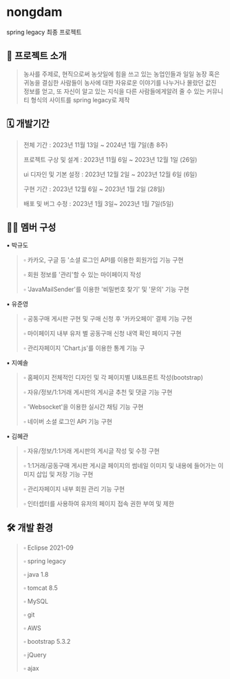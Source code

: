 
# nongdam
spring legacy 최종 프로젝트



## 🍶 프로젝트 소개
> 농사를 주제로, 현직으로써 농삿일에 힘을 쓰고 있는 농업인들과 일일 농장 혹은 귀농을 결심한 사람들이 농사에 대한 자유로운 이야기를 나누거나 몰랐던 값진 정보를 얻고, 또 자신이 알고 있는 지식을 다른 사람들에게알려 줄 수 있는 커뮤니티 형식의 사이트를 spring legacy로 제작


## 🗓️ 개발기간
>전체 기간 : 2023년 11월 13일 ~ 2024년 1월 7일(총 8주)
>
>
>프로젝트 구상 및 설계 : 2023년 11월 6일 ~ 2023년 12월 1일 (26일)
>
>
>ui 디자인 및 기본 설정 : 2023년 12월 2일 ~ 2023년 12월 6일 (6일)
>
>
>구현 기간 : 2023년 12월 6일 ~ 2023년 1월 2일 (28일)
>
>
>배포 및 버그 수정 : 2023년 1월 3일~ 2023년 1월 7일(5일)
>








## 🧑‍💻 멤버 구성
▪️ 박규도


>▫️ 카카오, 구글 등 '소셜 로그인 API를 이용한 회원가입 기능 구현
>
>
>▫️ 회원 정보를 '관리'할 수 있는 마이페이지 작성
>
>
>▫️ 'JavaMailSender'를 이용한 '비밀번호 찾기' 및 '문의' 기능 구현
>



 



▪️ 유준영


>▫️ 공동구매 게시판 구현 및 구매 신청 후 '카카오페이' 결제 기능 구현
>
>
>▫️ 마이페이지 내부 유저 별 공동구매 신청 내역 확인 페이지 구현
>
>
>▫️ 관리자페이지 'Chart.js'를 이용한 통계 기능 구



▪️ 지예솔


>▫️ 홈페이지 전체적인 디자인 및 각 페이지별 UI&프론트 작성(bootstrap)
>
>
>▫️ 자유/정보/1:1거래 게시판의 게시글 추천 및 댓글 기능 구현
>
>
>▫️ 'Websocket'을 이용한 실시간 채팅 기능 구현
>
>
>▫️ 네이버 소셜 로그인 API 기능 구현

 


▪️ 김혜관


>▫️ 자유/정보/1:1거래 게시판의 게시글 작성 및 수정 구현
>
>
>▫️ 1:1거래/공동구매 게시판 게시글 페이지의 썸네일 이미지 및 내용에 들어가는 이미지 삽입 및 저장 기능 구현
>
>
>▫️ 관리자페이지 내부 회원 관리 기능 구현
>
>
>▫️ 인터셉터를 사용하여 유저의 페이지 접속 권한 부여 및 제한





## 🛠️ 개발 환경
>▫️ Eclipse 2021-09
>
>
>▫️ spring legacy
>
>
>▫️ java 1.8
>
>
>▫️ tomcat 8.5
>
>
>▫️ MySQL
>
>
>▫️ git
>
>
>▫️ AWS
>
>
>▫️ bootstrap 5.3.2
>
>
>▫️ jQuery
>
>
>▫️ ajax
>

